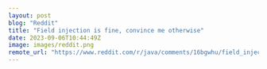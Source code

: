```yaml
---
layout: post
blog: "Reddit"
title: "Field injection is fine, convince me otherwise"
date: 2023-09-06T10:44:49Z
image: images/reddit.png
remote_url: "https://www.reddit.com/r/java/comments/16bgwhu/field_injection_is_fine_convince_me_otherwise/"
---
```

